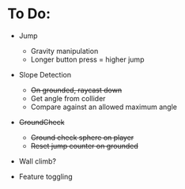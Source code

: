 # To Do:
- Jump
  - Gravity manipulation
  - Longer button press = higher jump

- Slope Detection
  - ~~On grounded, raycast down~~
  - Get angle from collider
  - Compare against an allowed maximum angle
  
- ~~GroundCheck~~
  - ~~Ground check sphere on player~~
  - ~~Reset jump counter on grounded~~
  
 - Wall climb?
 - Feature toggling

